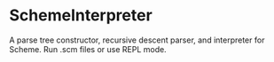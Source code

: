 SchemeInterpreter
=================

A parse tree constructor, recursive descent parser, and interpreter for Scheme. Run .scm files or use REPL mode.
